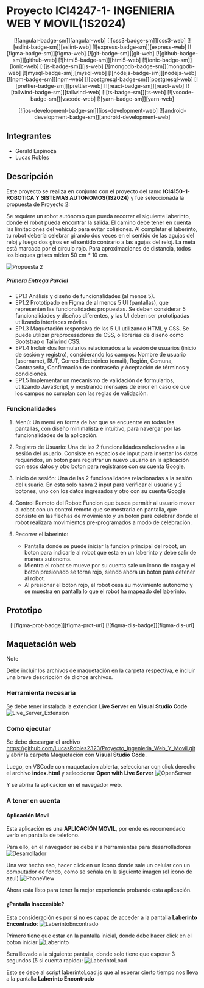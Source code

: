 # Proyecto **ICI4247-1- INGENIERIA WEB Y MOVIL(1S2024)**

<div align="center">

[![angular-badge-sm]][angular-web] [![css3-badge-sm]][css3-web] [![eslint-badge-sm]][eslint-web] [![express-badge-sm]][express-web] [![figma-badge-sm]][figma-web] [![git-badge-sm]][git-web] [![github-badge-sm]][github-web] [![html5-badge-sm]][html5-web] [![ionic-badge-sm]][ionic-web] [![js-badge-sm]][js-web] [![mongodb-badge-sm]][mongodb-web] [![mysql-badge-sm]][mysql-web] [![nodejs-badge-sm]][nodejs-web] [![npm-badge-sm]][npm-web] [![postgresql-badge-sm]][postgresql-web] [![prettier-badge-sm]][prettier-web] [![react-badge-sm]][react-web] [![tailwind-badge-sm]][tailwind-web] [![ts-badge-sm]][ts-web] [![vscode-badge-sm]][vscode-web] [![yarn-badge-sm]][yarn-web]

[![ios-development-badge-sm]][ios-development-web] [![android-development-badge-sm]][android-development-web]

</div>

## Integrantes

- Gerald Espinoza
- Lucas Robles

## Descripción

Este proyecto se realiza en conjunto con el proyecto del ramo **ICI4150-1- ROBOTICA Y SISTEMAS AUTONOMOS(1S2024)** y fue seleccionada la propuesta de Proyecto 2: 

Se requiere un robot autónomo que pueda recorrer el siguiente laberinto, donde el robot pueda encontrar la salida. El camino debe tener en cuenta las limitaciones del vehículo para evitar colisiones. Al completar el laberinto, tu robot debería celebrar girando dos veces en el sentido de las agujas del reloj y luego dos giros en el sentido contrario a las agujas del reloj. La meta está marcada por el círculo rojo. Para aproximaciones de distancia, todos los bloques grises miden 50 cm * 10 cm.

![Propuesta 2](Otros//ImagenesReadme/IdeaProyecto.png)

##### Primera Entrega Parcial

- EP1.1 Análisis y diseño de funcionalidades (al menos 5).
- EP1.2 Prototipado en Figma de al menos 5 UI (pantallas), que representen las funcionalidades propuestas. Se deben considerar 5 funcionalidades y diseños diferentes, y las UI deben ser prototipadas utilizando interfaces móviles
- EP1.3 Maquetación responsiva de las 5 UI utilizando HTML y CSS. Se puede utilizar preprocesadores de CSS, o librerías de diseño como Bootstrap o Tailwind CSS.
- EP1.4 Incluír dos formularios relacionados a la sesión de usuarios (inicio de sesión y registro), considerando los campos: Nombre de usuario (username), RUT, Correo Electrónico (email), Región, Comuna, Contraseña, Confirmación de contraseña y Aceptación de términos y condiciones.
- EP1.5 Implementar un mecanismo de validación de formularios, utilizando JavaScript, y mostrando mensajes de error en caso de que los campos no cumplan con las reglas de validación.

### Funcionalidades

1. Menú: Un menú en forma de bar que se encuentre en todas las pantallas, con diseño minimalista e intuitivo, para navergar por las funcionalidades de la aplicación.

2. Registro de Usuario: Una de las 2 funcionalidades relacionadas a la sesión del usuario. Consiste en espacios de input para insertar los datos requeridos, un boton para registrar un nuevo usuario en la aplicación con esos datos y otro boton para registrarse con su cuenta Google.

3. Inicio de sesión: Una de las 2 funcionalidades relacionadas a la sesión del usuario. En esta solo habra 2 input para verificar el usuario y 2 botones, uno con los datos ingresados y otro con su cuenta Google

4. Control Remoto del Robot: Funcion que busca permitir al usuario mover al robot con un control remoto que se mostraria en pantalla, que consiste en las flechas de movimiento y un boton para celebrar donde el robot realizara movimientos pre-programados a modo de celebración.

5. Recorrer el laberinto: 
    - Pantalla donde se puede iniciar la funcion principal del robot, un boton para indicarle al robot que esta en un laberinto y debe salir de manera autonoma.
    - Mientra el robot se mueve por su cuenta sale un icono de carga y el boton presionado se torna rojo, siendo ahora un boton para detener al robot. 
    - Al presionar el boton rojo, el robot cesa su movimiento autonomo y se muestra en pantalla lo que el robot ha mapeado del laberinto.

## Prototipo

<div align="center">

[![figma-prot-badge]][figma-prot-url] [![figma-dis-badge]][figma-dis-url]

</div>

## Maquetación web

> [!NOTE]
> Debe incluir los archivos de maquetación en la carpeta respectiva, e incluir una breve descripción de dichos archivos.

### Herramienta necesaria

Se debe tener instalada la extencion **Live Server** en **Visual Studio Code** ![Live_Server_Extension](Otros//ImagenesReadme/Extension_Necesaria.png)

### Como ejecutar

Se debe descargar el archivo https://github.com/LucasRobles2323/Proyecto_Ingenieria_Web_Y_Movil.git y abrir la carpeta Maquetación con **Visual Studio Code**.

Luego, en VSCode con maquetacion abierta, seleccionar con click derecho el archivo **index.html** y seleccionar **Open with Live Server** ![OpenServer](Otros//ImagenesReadme/OpenServer.png)

Y se abrira la aplicación en el navegador web.


### **A tener en cuenta**

#### **Aplicación Movil**

Esta aplicación es una **APLICACIÓN MOVIL**, por ende es recomendado verlo en pantalla de telefono.

Para ello, en el navegador se debe ir a herramientas para desarrolladores ![Desarrollador](Otros//ImagenesReadme/HerramientasDesarrollador.png)

Una vez hecho eso, hacer click en un icono donde sale un celular con un computador de fondo, como se señala en la siguiente imagen (el icono de azul) ![PhoneView](Otros//ImagenesReadme/ModoCelular.png)

Ahora esta listo para tener la mejor experiencia probando esta aplicación.

#### **¿Pantalla Inaccesible?**

Esta consideración es por si no es capaz de acceder a la pantalla **Laberinto Encontrado**:
![LaberintoEncontrado](Otros//ImagenesReadme/LaberintoEnd.png)

Primero tiene que estar en la pantalla inicial, donde debe hacer click en el boton iniciar
![Laberinto](Otros//ImagenesReadme/LaberintoStart.png)


Sera llevado a la siguiente pantalla, donde solo tiene que esperar 3 segundos (5 si cuenta rapido):
![LaberintoLoad](Otros//ImagenesReadme/LaberintoLoad.png)

Esto se debe al script laberintoLoad.js que al esperar cierto tiempo nos lleva a la pantalla **Laberinto Encontrado**